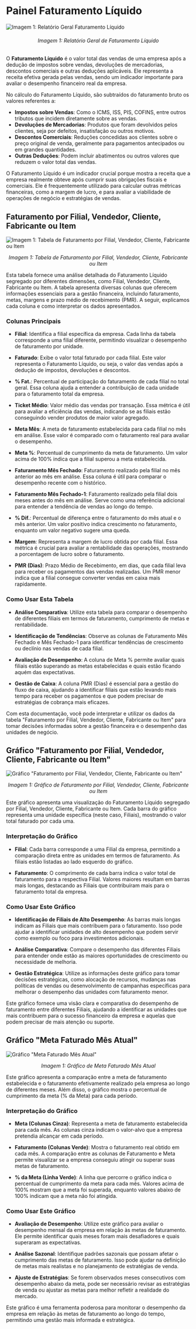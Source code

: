 # Painel Faturamento Líquido

![Imagem 1: Relatório Geral Faturamento Líquido](../assets/fat_fat.jpeg)
<h6 align="center">Imagem 1: Relatório Geral de Faturamento Líquido</h6>

O **Faturamento Líquido** é o valor total das vendas de uma empresa após a dedução de impostos sobre vendas, devoluções de mercadorias, descontos comerciais e outras deduções aplicáveis. Ele representa a receita efetiva gerada pelas vendas, sendo um indicador importante para avaliar o desempenho financeiro real da empresa.

No cálculo do Faturamento Líquido, são subtraídos do faturamento bruto os valores referentes a:

- **Impostos sobre Vendas**: Como o ICMS, ISS, PIS, COFINS, entre outros tributos que incidem diretamente sobre as vendas.
- **Devoluções de Mercadorias**: Produtos que foram devolvidos pelos clientes, seja por defeitos, insatisfação ou outros motivos.
- **Descontos Comerciais**: Reduções concedidas aos clientes sobre o preço original de venda, geralmente para pagamentos antecipados ou em grandes quantidades.
- **Outras Deduções**: Podem incluir abatimentos ou outros valores que reduzem o valor total das vendas.

O Faturamento Líquido é um indicador crucial porque mostra a receita que a empresa realmente obteve após cumprir suas obrigações fiscais e comerciais. Ele é frequentemente utilizado para calcular outras métricas financeiras, como a margem de lucro, e para avaliar a viabilidade de operações de negócio e estratégias de vendas.


## Faturamento por Filial, Vendedor, Cliente, Fabricante ou Item

![Imagem 1: Tabela de Faturamento por Filial, Vendedor, Cliente, Fabricante ou Item](../../assets/fat_fat_tabela.jpeg)
<p align="center"><em>Imagem 1: Tabela de Faturamento por Filial, Vendedor, Cliente, Fabricante ou Item</em></p>

Esta tabela fornece uma análise detalhada do Faturamento Líquido segregado por diferentes dimensões, como Filial, Vendedor, Cliente, Fabricante ou Item. A tabela apresenta diversas colunas que oferecem informações essenciais para a gestão financeira, incluindo faturamento, metas, margens e prazo médio de recebimento (PMR). A seguir, explicamos cada coluna e como interpretar os dados apresentados.

### Colunas Principais

- **Filial**: Identifica a filial específica da empresa. Cada linha da tabela corresponde a uma filial diferente, permitindo visualizar o desempenho de faturamento por unidade.

- **Faturado**: Exibe o valor total faturado por cada filial. Este valor representa o Faturamento Líquido, ou seja, o valor das vendas após a dedução de impostos, devoluções e descontos.

- **% Fat.**: Percentual de participação do faturamento de cada filial no total geral. Essa coluna ajuda a entender a contribuição de cada unidade para o faturamento total da empresa.

- **Ticket Médio**: Valor médio das vendas por transação. Essa métrica é útil para avaliar a eficiência das vendas, indicando se as filiais estão conseguindo vender produtos de maior valor agregado.

- **Meta Mês**: A meta de faturamento estabelecida para cada filial no mês em análise. Esse valor é comparado com o faturamento real para avaliar o desempenho.

- **Meta %**: Percentual de cumprimento da meta de faturamento. Um valor acima de 100% indica que a filial superou a meta estabelecida.

- **Faturamento Mês Fechado**: Faturamento realizado pela filial no mês anterior ao mês em análise. Essa coluna é útil para comparar o desempenho recente com o histórico.

- **Faturamento Mês Fechado-1**: Faturamento realizado pela filial dois meses antes do mês em análise. Serve como uma referência adicional para entender a tendência de vendas ao longo do tempo.

- **% Dif.**: Percentual de diferença entre o faturamento do mês atual e o mês anterior. Um valor positivo indica crescimento no faturamento, enquanto um valor negativo sugere uma queda.

- **Margem**: Representa a margem de lucro obtida por cada filial. Essa métrica é crucial para avaliar a rentabilidade das operações, mostrando a porcentagem de lucro sobre o faturamento.

- **PMR (Dias)**: Prazo Médio de Recebimento, em dias, que cada filial leva para receber os pagamentos das vendas realizadas. Um PMR menor indica que a filial consegue converter vendas em caixa mais rapidamente.

### Como Usar Esta Tabela

- **Análise Comparativa**: Utilize esta tabela para comparar o desempenho de diferentes filiais em termos de faturamento, cumprimento de metas e rentabilidade.
  
- **Identificação de Tendências**: Observe as colunas de Faturamento Mês Fechado e Mês Fechado-1 para identificar tendências de crescimento ou declínio nas vendas de cada filial.

- **Avaliação de Desempenho**: A coluna de Meta % permite avaliar quais filiais estão superando as metas estabelecidas e quais estão ficando aquém das expectativas.

- **Gestão de Caixa**: A coluna PMR (Dias) é essencial para a gestão do fluxo de caixa, ajudando a identificar filiais que estão levando mais tempo para receber os pagamentos e que podem precisar de estratégias de cobrança mais eficazes.

Com esta documentação, você pode interpretar e utilizar os dados da tabela "Faturamento por Filial, Vendedor, Cliente, Fabricante ou Item" para tomar decisões informadas sobre a gestão financeira e o desempenho das unidades de negócio.

## Gráfico "Faturamento por Filial, Vendedor, Cliente, Fabricante ou Item"

![Gráfico "Faturamento por Filial, Vendedor, Cliente, Fabricante ou Item"](../../assets/grafico-barras-faturamento-filial-vendendor-cliente-fabricante-item.jpeg)
<p align="center"><em>Imagem 1: Gráfico de Faturamento por Filial, Vendedor, Cliente, Fabricante ou Item</em></p>

Este gráfico apresenta uma visualização do Faturamento Líquido segregado por Filial, Vendedor, Cliente, Fabricante ou Item. Cada barra do gráfico representa uma unidade específica (neste caso, Filiais), mostrando o valor total faturado por cada uma.

### Interpretação do Gráfico

- **Filial**: Cada barra corresponde a uma Filial da empresa, permitindo a comparação direta entre as unidades em termos de faturamento. As filiais estão listadas ao lado esquerdo do gráfico.

- **Faturamento**: O comprimento de cada barra indica o valor total de faturamento para a respectiva Filial. Valores maiores resultam em barras mais longas, destacando as Filiais que contribuíram mais para o faturamento total da empresa.


### Como Usar Este Gráfico

- **Identificação de Filiais de Alto Desempenho**: As barras mais longas indicam as Filiais que mais contribuem para o faturamento. Isso pode ajudar a identificar unidades de alto desempenho que podem servir como exemplo ou foco para investimentos adicionais.

- **Análise Comparativa**: Compare o desempenho das diferentes Filiais para entender onde estão as maiores oportunidades de crescimento ou necessidade de melhoria.

- **Gestão Estratégica**: Utilize as informações deste gráfico para tomar decisões estratégicas, como alocação de recursos, mudanças nas políticas de vendas ou desenvolvimento de campanhas específicas para melhorar o desempenho das unidades com faturamento menor.

Este gráfico fornece uma visão clara e comparativa do desempenho de faturamento entre diferentes Filiais, ajudando a identificar as unidades que mais contribuem para o sucesso financeiro da empresa e aquelas que podem precisar de mais atenção ou suporte.


## Gráfico "Meta Faturado Mês Atual"

![Gráfico "Meta Faturado Mês Atual"](../../assets/fat_fat_meta.jpeg)
<p align="center"><em>Imagem 1: Gráfico de Meta Faturado Mês Atual</em></p>

Este gráfico apresenta a comparação entre a meta de faturamento estabelecida e o faturamento efetivamente realizado pela empresa ao longo de diferentes meses. Além disso, o gráfico mostra o percentual de cumprimento da meta (% da Meta) para cada período.

### Interpretação do Gráfico

- **Meta (Colunas Cinza)**: Representa a meta de faturamento estabelecida para cada mês. As colunas cinza indicam o valor-alvo que a empresa pretendia alcançar em cada período.

- **Faturamento (Colunas Verde)**: Mostra o faturamento real obtido em cada mês. A comparação entre as colunas de Faturamento e Meta permite visualizar se a empresa conseguiu atingir ou superar suas metas de faturamento.

- **% da Meta (Linha Verde)**: A linha que percorre o gráfico indica o percentual de cumprimento da meta para cada mês. Valores acima de 100% mostram que a meta foi superada, enquanto valores abaixo de 100% indicam que a meta não foi atingida.


### Como Usar Este Gráfico

- **Avaliação de Desempenho**: Utilize este gráfico para avaliar o desempenho mensal da empresa em relação às metas de faturamento. Ele permite identificar quais meses foram mais desafiadores e quais superaram as expectativas.

- **Análise Sazonal**: Identifique padrões sazonais que possam afetar o cumprimento das metas de faturamento. Isso pode ajudar na definição de metas mais realistas e no planejamento de estratégias de venda.

- **Ajuste de Estratégias**: Se forem observados meses consecutivos com desempenho abaixo da meta, pode ser necessário revisar as estratégias de venda ou ajustar as metas para melhor refletir a realidade do mercado.

Este gráfico é uma ferramenta poderosa para monitorar o desempenho da empresa em relação às metas de faturamento ao longo do tempo, permitindo uma gestão mais informada e estratégica.

